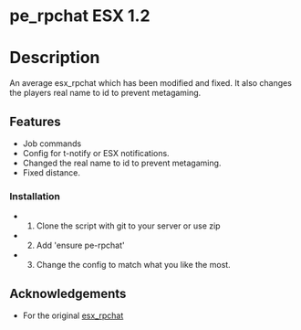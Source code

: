 # pe_rpchat ESX 1.2

# Description
An average esx_rpchat which has been modified and fixed. It also changes the players real name to id to prevent metagaming.

## Features
 - Job commands
 - Config for t-notify or ESX notifications.
 - Changed the real name to id to prevent metagaming.
 - Fixed distance.

### Installation
- 1. Clone the script with git to your server or use zip
- 2. Add 'ensure pe-rpchat'
- 3. Change the config to match what you like the most.

## Acknowledgements
- For the original [esx_rpchat](https://github.com/esx-framework/esx_rpchat) 
